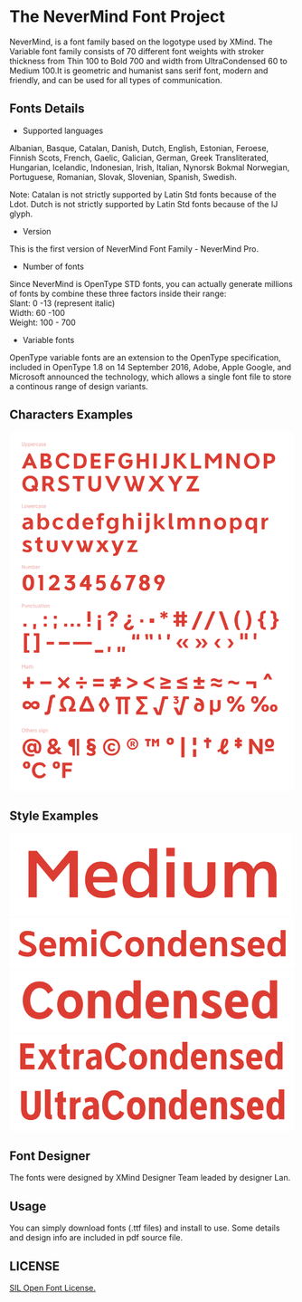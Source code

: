 # The NeverMind Font Project

NeverMind, is a font family based on the logotype used by XMind. The Variable font family consists of 70 different font weights with stroker thickness from Thin 100 to Bold 700 and width from UltraCondensed 60 to Medium 100.It is geometric and humanist sans serif font, modern and friendly, and can be used for all types of communication.

## Fonts Details

* Supported languages

Albanian, Basque, Catalan, Danish, Dutch, English, Estonian, Feroese, Finnish Scots, French, Gaelic, Galician, German, Greek Transliterated, Hungarian, Icelandic, Indonesian, Irish, Italian, Nynorsk Bokmal Norwegian, Portuguese, Romanian, Slovak, Slovenian, Spanish, Swedish.

Note: Catalan is not strictly supported by Latin Std fonts because of the Ldot. Dutch is not strictly supported by Latin Std fonts because of the IJ glyph.

* Version

This is the first version of NeverMind Font Family - NeverMind Pro.

* Number of fonts

Since NeverMind is OpenType STD fonts, you can actually generate millions of fonts by combine these three factors inside their range:  
Slant: 0 -13 (represent italic)   
Width:  60 -100   
Weight: 100 - 700  

* Variable fonts

OpenType variable fonts are an extension to the OpenType specification, included in OpenType 1.8 on 14 September 2016, Adobe, Apple Google, and Microsoft announced the technology, which allows a single font file to store a continous range of design variants.

## Characters Examples

![](sources/Characters_1.png)

## Style Examples
  
![](sources/Medium.png)
![](sources/Semicondensed.png)
![](sources/condensed.png)
![](sources/Extracondensed.png)
![](sources/Ultracondensed.png)

## Font Designer

The fonts were designed by XMind Designer Team leaded by designer Lan.  

## Usage

You can simply download fonts (.ttf files) and install to use. Some details and design info are included in pdf source file.

## LICENSE 

[SIL Open Font License.](LICENSE)

